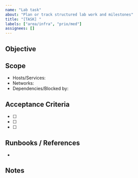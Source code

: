 ```yaml
---
name: "Lab task"
about: "Plan or track structured lab work and milestones"
title: "[TASK] "
labels: ["area/infra", "prio/med"]
assignees: []
---
```


## Objective

<!-- What outcome do we need? Reference milestone / roadmap item -->

## Scope

- Hosts/Services:
- Networks:
- Dependencies/Blocked by:

## Acceptance Criteria

- [ ] 
- [ ] 
- [ ] 

## Runbooks / References

- 

## Notes

<!-- Risks, rollback steps, evidence to capture -->
